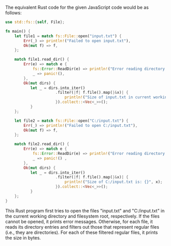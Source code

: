 The equivalent Rust code for the given JavaScript code would be as follows: 

```rust
use std::fs::{self, File};

fn main() {
    let file1 = match fs::File::open("input.txt") {
        Err(_) => println!("Failed to open input.txt"),
        Ok(mut f) => f,
    };

    match file1.read_dir() {
        Err(e) => match e {
            fs::Error::ReadDir(e) => println!("Error reading directory: {}", e),
            _ => panic!(), 
        },
        Ok(mut dirs) {
           let _ = dirs.into_iter()
                      .filter(|f| f.file().map(|&x)| {
                          println!("Size of input.txt in current working directory is: {}", x);
                      }).collect::<Vec<_>>();
           }
    };

    let file2 = match fs::File::open("C:/input.txt") {
        Err(_) => println!("Failed to open C:/input.txt"),
        Ok(mut f) => f,
    };

    match file2.read_dir() {
        Err(e) => match e {
            fs::Error::ReadDir(e) => println!("Error reading directory: {}", e),
            _ => panic!() ,
        },
        Ok(mut dirs) {
           let _ = dirs.into_iter()
                      .filter(|f| f.file().map(|&x)| {
                          println!("Size of C:/input.txt is: {}", x);
                      }).collect::<Vec<_>>();
           }
    };
}
``` 

This Rust program first tries to open the files "input.txt" and "C:/input.txt" in the current working directory and filesystem root, respectively. If the files cannot be opened, it prints error messages. Otherwise, for each file, it reads its directory entries and filters out those that represent regular files (i.e., they are directories). For each of these filtered regular files, it prints the size in bytes.

